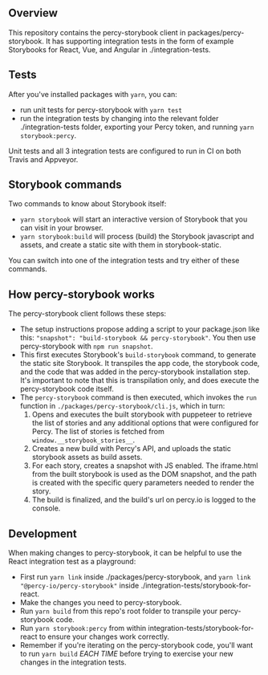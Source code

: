 ## Overview
This repository contains the percy-storybook client in packages/percy-storybook.  It has supporting integration tests in the form of example Storybooks for React, Vue, and Angular in ./integration-tests.  

## Tests
After you've installed packages with `yarn`, you can:
* run unit tests for percy-storybook with `yarn test`
* run the integration tests by changing into the relevant folder ./integration-tests folder, exporting your Percy token, and running `yarn storybook:percy`.

Unit tests and all 3 integration tests are configured to run in CI on both Travis and Appveyor.

## Storybook commands
Two commands to know about Storybook itself:
* `yarn storybook` will start an interactive version of Storybook that you can visit in your browser.
* `yarn storybook:build` will process (build) the Storybook javascript and assets, and create a static site with them in storybook-static.  

You can switch into one of the integration tests and try either of these commands.


## How percy-storybook works
The percy-storybook client follows these steps:

- The setup instructions propose adding a script to your package.json like this: `"snapshot": "build-storybook && percy-storybook"`.  You then use percy-storybook with `npm run snapshot`.
- This first executes Storybook's `build-storybook` command, to generate the static site Storybook.  It transpiles the app code, the storybook code, and the code that was added in the percy-storybook installation step.  It's important to note that this is transpilation only, and does execute the percy-storybook code itself.
- The `percy-storybook` command is then executed, which invokes the `run` function in `./packages/percy-storybook/cli.js`, which in turn:
    1. Opens and executes the built storybook with puppeteer to retrieve the list of stories and any additional options that were configured for Percy.  The list of stories is fetched from `window.__storybook_stories__`.
    1. Creates a new build with Percy's API, and uploads the static storybook assets as build assets.
    1. For each story, creates a snapshot with JS enabled. The iframe.html from the built storybook is used as the DOM snapshot, and the path is created with the specific query parameters needed to render the story.
    1. The build is finalized, and the build's url on percy.io is logged to the console.


## Development
When making changes to percy-storybook, it can be helpful to use the React integration test as a playground:

- First run `yarn link` inside ./packages/percy-storybook, and `yarn link "@percy-io/percy-storybook"` inside ./integration-tests/storybook-for-react.
- Make the changes you need to percy-storybook.
- Run `yarn build` from this repo's root folder to transpile your percy-storybook code.
- Run `yarn storybook:percy` from within integration-tests/storybook-for-react to ensure your changes work correctly.
- Remember if you're iterating on the percy-storybook code, you'll want to run `yarn build` *EACH TIME* before trying to exercise your new changes in the integration tests.
